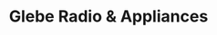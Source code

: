 ---
title: "Glebe Radio & Appliances"
url: /arlington/glebe-radio-und-appliances/
shop: Haushaltsgeräte
---